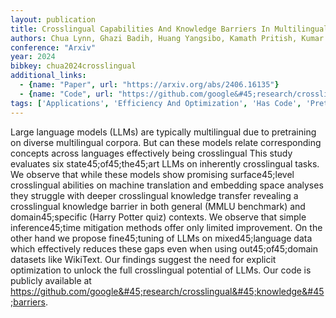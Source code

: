 ```yaml
---
layout: publication
title: Crosslingual Capabilities And Knowledge Barriers In Multilingual Large Language Models
authors: Chua Lynn, Ghazi Badih, Huang Yangsibo, Kamath Pritish, Kumar Ravi, Manurangsi Pasin, Sinha Amer, Xie Chulin, Zhang Chiyuan
conference: "Arxiv"
year: 2024
bibkey: chua2024crosslingual
additional_links:
  - {name: "Paper", url: "https://arxiv.org/abs/2406.16135"}
  - {name: "Code", url: "https://github.com/google&#45;research/crosslingual&#45;knowledge&#45;barriers"}
tags: ['Applications', 'Efficiency And Optimization', 'Has Code', 'Pretraining Methods', 'Training Techniques']
---
```

Large language models (LLMs) are typically multilingual due to pretraining on diverse multilingual corpora. But can these models relate corresponding concepts across languages effectively being crosslingual This study evaluates six state45;of45;the45;art LLMs on inherently crosslingual tasks. We observe that while these models show promising surface45;level crosslingual abilities on machine translation and embedding space analyses they struggle with deeper crosslingual knowledge transfer revealing a crosslingual knowledge barrier in both general (MMLU benchmark) and domain45;specific (Harry Potter quiz) contexts. We observe that simple inference45;time mitigation methods offer only limited improvement. On the other hand we propose fine45;tuning of LLMs on mixed45;language data which effectively reduces these gaps even when using out45;of45;domain datasets like WikiText. Our findings suggest the need for explicit optimization to unlock the full crosslingual potential of LLMs. Our code is publicly available at https://github.com/google&#45;research/crosslingual&#45;knowledge&#45;barriers.
